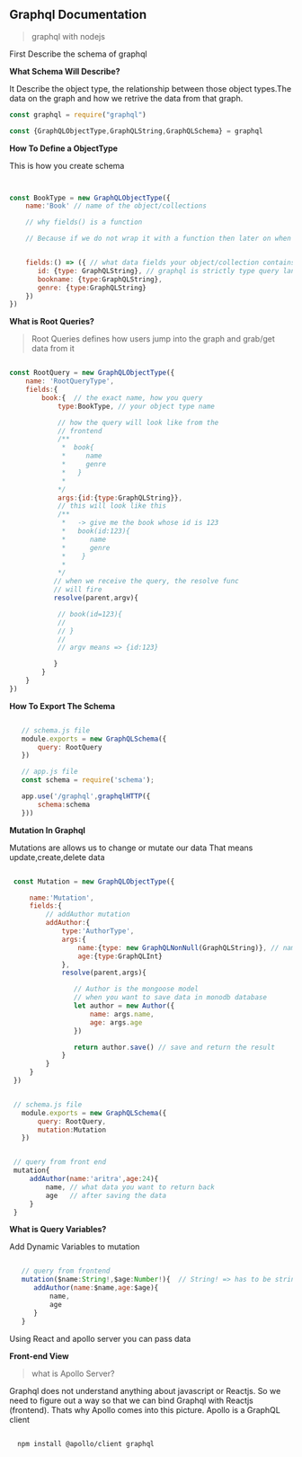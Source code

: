 
## Graphql Documentation

> graphql with nodejs

First Describe the schema of graphql

**What Schema Will Describe?**

It Describe the object type, the relationship between those object types.The data on the graph and how we retrive the data from that graph.

```javascript
const graphql = require("graphql")

const {GraphQLObjectType,GraphQLString,GraphQLSchema} = graphql
```

**How To Define a ObjectType**

This is how you create schema

```javascript


const BookType = new GraphQLObjectType({
    name:'Book' // name of the object/collections

    // why fields() is a function

    // Because if we do not wrap it with a function then later on when we have multiple types and one type has a relationship with other type, then that case one type may not know what the other type is?


    fields:() => ({ // what data fields your object/collection contains
       id: {type: GraphQLString}, // graphql is strictly type query language, so you have to define type
       bookname: {type:GraphQLString},
       genre: {type:GraphQLString}
    })
})
```


**What is Root Queries?**

> Root Queries defines how users jump into the graph and grab/get data from it


```javascript

const RootQuery = new GraphQLObjectType({
    name: 'RootQueryType',
    fields:{   
        book:{  // the exact name, how you query
            type:BookType, // your object type name

            // how the query will look like from the
            // frontend
            /**
             *  book{
             *     name
             *     genre
             *   }
             *
            */
            args:{id:{type:GraphQLString}},
            // this will look like this
            /**  
             *   -> give me the book whose id is 123
             *   book(id:123){
             *      name
             *      genre
             *    }
             *
            */
           // when we receive the query, the resolve func
           // will fire
           resolve(parent,argv){

            // book(id=123){
            //
            // }
            //
            // argv means => {id:123}

           }
        }
    }
})

```

**How To Export The Schema**

```javascript

   // schema.js file
   module.exports = new GraphQLSchema({
       query: RootQuery
   })

   // app.js file
   const schema = require('schema');

   app.use('/graphql',graphqlHTTP({
       schema:schema
   }))

```

**Mutation In Graphql**

Mutations are allows us to change or mutate our data
That means update,create,delete data  

```javascript

 const Mutation = new GraphQLObjectType({

     name:'Mutation',
     fields:{
         // addAuthor mutation
         addAuthor:{
             type:'AuthorType',
             args:{
                 name:{type: new GraphQLNonNull(GraphQLString)}, // name must be a string and it should be not bull
                 age:{type:GraphQLInt}
             },
             resolve(parent,args){

                // Author is the mongoose model
                // when you want to save data in monodb database  
                let author = new Author({
                    name: args.name,
                    age: args.age
                })

                return author.save() // save and return the result
             }
         }
     }
 })


 // schema.js file
   module.exports = new GraphQLSchema({
       query: RootQuery,
       mutation:Mutation
   })


 // query from front end
 mutation{
     addAuthor(name:'aritra',age:24){
         name, // what data you want to return back
         age   // after saving the data
     }
 }

```

**What is Query Variables?**

Add Dynamic Variables to mutation

```javascript

   // query from frontend
   mutation($name:String!,$age:Number!){  // String! => has to be string but not null
      addAuthor(name:$name,age:$age){
          name,
          age
      }
   }

```

Using React and apollo server you can pass data


**Front-end View**

> what is Apollo Server?

Graphql does not understand anything about javascript or Reactjs. So we need to figure out a way so that we can bind Graphql with Reactjs (frontend). Thats why Apollo comes into this picture.
Apollo is a GraphQL client


```bash

  npm install @apollo/client graphql  

```
